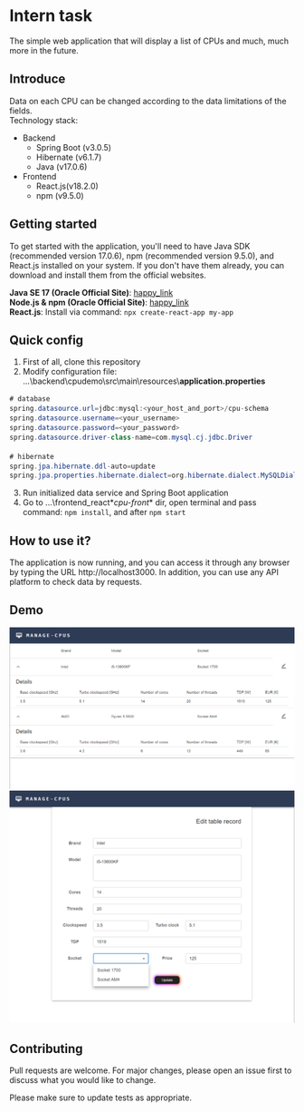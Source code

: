 # Intern task
The simple web application that will display a list of CPUs and much, much more in the future.

## Introduce
Data on each CPU can be changed according to the data limitations of the fields.\
Technology stack:
- Backend 
  - Spring Boot (v3.0.5)
  - Hibernate (v6.1.7)
  - Java (v17.0.6)
- Frontend
  - React.js(v18.2.0)
  - npm (v9.5.0) 

## Getting started
To get started with the application, you'll need to have Java SDK (recommended version 17.0.6), npm (recommended version 9.5.0), and React.js installed on your system. If you don't have them already, you can download and install them from the official websites.

**Java SE 17 (Oracle Official Site)**:
[happy_link](https://www.oracle.com/java/technologies/javase/jdk17-archive-downloads.html)\
**Node.js & npm (Oracle Official Site)**: [happy_link](https://nodejs.org/en)\
**React.js**: Install via command: ```npx create-react-app my-app```

## Quick config
1. First of all, clone this repository
1. Modify configuration file:
...\backend\cpudemo\src\main\resources\\**application.properties**
```java
# database
spring.datasource.url=jdbc:mysql:<your_host_and_port>/cpu-schema
spring.datasource.username=<your_username>
spring.datasource.password=<your_password>
spring.datasource.driver-class-name=com.mysql.cj.jdbc.Driver

# hibernate
spring.jpa.hibernate.ddl-auto=update
spring.jpa.properties.hibernate.dialect=org.hibernate.dialect.MySQLDialect
```
3. Run initialized data service and Spring Boot application
4. Go to ...\frontend_react\**cpu-front** dir, open terminal and pass command: ```npm install```, and after ```npm start```

## How to use it?
The application is now running, and you can access it through any browser by typing the URL http://localhost3000. In addition, you can use any API platform to check data by requests.

## Demo
![Screenshot](screenshot.png)
![Screenshot](screenshot2.png)

## Contributing
Pull requests are welcome. For major changes, please open an issue first
to discuss what you would like to change.

Please make sure to update tests as appropriate.
